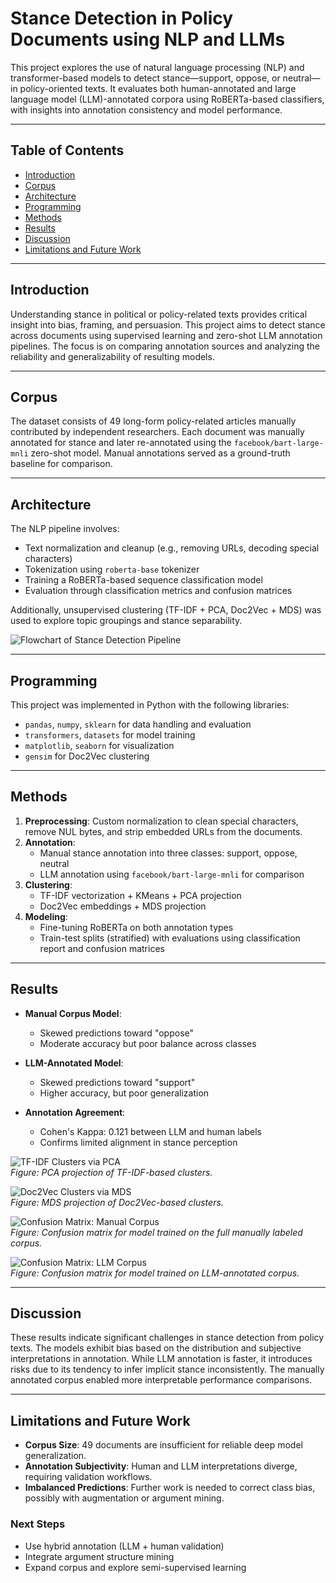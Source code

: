 # Stance Detection in Policy Documents using NLP and LLMs

This project explores the use of natural language processing (NLP) and transformer-based models to detect stance—support, oppose, or neutral—in policy-oriented texts. It evaluates both human-annotated and large language model (LLM)-annotated corpora using RoBERTa-based classifiers, with insights into annotation consistency and model performance.

---

## Table of Contents
- [Introduction](#introduction)
- [Corpus](#corpus)
- [Architecture](#architecture)
- [Programming](#programming)
- [Methods](#methods)
- [Results](#results)
- [Discussion](#discussion)
- [Limitations and Future Work](#limitations-and-future-work)

---

## Introduction

Understanding stance in political or policy-related texts provides critical insight into bias, framing, and persuasion. This project aims to detect stance across documents using supervised learning and zero-shot LLM annotation pipelines. The focus is on comparing annotation sources and analyzing the reliability and generalizability of resulting models.

---

## Corpus

The dataset consists of 49 long-form policy-related articles manually contributed by independent researchers. Each document was manually annotated for stance and later re-annotated using the `facebook/bart-large-mnli` zero-shot model. Manual annotations served as a ground-truth baseline for comparison.

---

## Architecture

The NLP pipeline involves:

- Text normalization and cleanup (e.g., removing URLs, decoding special characters)
- Tokenization using `roberta-base` tokenizer
- Training a RoBERTa-based sequence classification model
- Evaluation through classification metrics and confusion matrices

Additionally, unsupervised clustering (TF-IDF + PCA, Doc2Vec + MDS) was used to explore topic groupings and stance separability.

![Flowchart of Stance Detection Pipeline](stance_detection_flowchart.png)

---

## Programming

This project was implemented in Python with the following libraries:

- `pandas`, `numpy`, `sklearn` for data handling and evaluation
- `transformers`, `datasets` for model training
- `matplotlib`, `seaborn` for visualization
- `gensim` for Doc2Vec clustering

---

## Methods

1. **Preprocessing**: Custom normalization to clean special characters, remove NUL bytes, and strip embedded URLs from the documents.
2. **Annotation**:
   - Manual stance annotation into three classes: support, oppose, neutral
   - LLM annotation using `facebook/bart-large-mnli` for comparison
3. **Clustering**:
   - TF-IDF vectorization + KMeans + PCA projection
   - Doc2Vec embeddings + MDS projection
4. **Modeling**:
   - Fine-tuning RoBERTa on both annotation types
   - Train-test splits (stratified) with evaluations using classification report and confusion matrices

---

## Results

- **Manual Corpus Model**:
  - Skewed predictions toward "oppose"
  - Moderate accuracy but poor balance across classes

- **LLM-Annotated Model**:
  - Skewed predictions toward "support"
  - Higher accuracy, but poor generalization

- **Annotation Agreement**:
  - Cohen's Kappa: 0.121 between LLM and human labels
  - Confirms limited alignment in stance perception

![TF-IDF Clusters via PCA](tf-idf_PCA_projection.png)  
*Figure: PCA projection of TF-IDF-based clusters.*

![Doc2Vec Clusters via MDS](doc2vec_MDS_projection.png)  
*Figure: MDS projection of Doc2Vec-based clusters.*

![Confusion Matrix: Manual Corpus](confusion_matrix_full_corpus.png)  
*Figure: Confusion matrix for model trained on the full manually labeled corpus.*

![Confusion Matrix: LLM Corpus](confusion_matrix_llm.png)  
*Figure: Confusion matrix for model trained on LLM-annotated corpus.*

---

## Discussion

These results indicate significant challenges in stance detection from policy texts. The models exhibit bias based on the distribution and subjective interpretations in annotation. While LLM annotation is faster, it introduces risks due to its tendency to infer implicit stance inconsistently. The manually annotated corpus enabled more interpretable performance comparisons.

---

## Limitations and Future Work

- **Corpus Size**: 49 documents are insufficient for reliable deep model generalization.
- **Annotation Subjectivity**: Human and LLM interpretations diverge, requiring validation workflows.
- **Imbalanced Predictions**: Further work is needed to correct class bias, possibly with augmentation or argument mining.

### Next Steps

- Use hybrid annotation (LLM + human validation)
- Integrate argument structure mining
- Expand corpus and explore semi-supervised learning